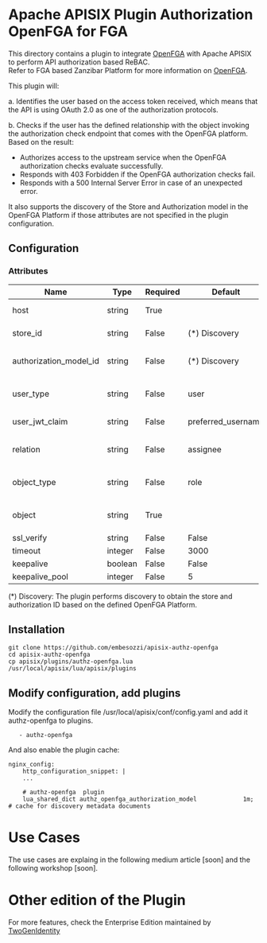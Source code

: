 # Apache APISIX Plugin Authorization OpenFGA for FGA

This directory contains a plugin to integrate [OpenFGA](https://openfga.dev/) with Apache APISIX to perform API authorization based ReBAC.   
Refer to FGA based Zanzibar Platform for more information on [OpenFGA](https://openfga.dev/).

This plugin will:

a. Identifies the user based on the access token received, which means that the API is using OAuth 2.0 as one of the authorization protocols.

b. Checks if the user has the defined relationship with the object invoking the authorization check endpoint that comes with the OpenFGA platform. Based on the result:
- Authorizes access to the upstream service when the OpenFGA authorization checks evaluate successfully.
- Responds with 403 Forbidden if the OpenFGA authorization checks fail.
- Responds with a 500 Internal Server Error in case of an unexpected error.

It also supports the discovery of the Store and Authorization model in the OpenFGA Platform if those attributes are not specified in the plugin configuration.

## Configuration

### Attributes
 Name                      | Type          | Required | Default            |     Description              |
|--------------------------|---------------|----------| -------------------|------------------------------|
| host                     | string        | True     |                    | OpenFGA Base URL             |
| store_id                 | string        | False    | (*) Discovery      | OpenFGA Store ID             |
| authorization_model_id   | string        | False    | (*) Discovery      | OpenFGA Authz Model ID       |
| user_type                | string        | False    | user               | OpenFGA User Authz Tuple     |
| user_jwt_claim           | string        | False    | preferred_username | JWT Claim Name               |
| relation                 | string        | False    | assignee           | OpenFGA Rel Authz Tuple      |
| object_type              | string        | False    | role               | OpenFGA Obj Type Authz Tuple |
| object                   | string        | True     |                    | OpenFGA Obj Authz Tuple      |
| ssl_verify               | string        | False    | False              | |
| timeout                  | integer       | False    | 3000               | |
| keepalive                | boolean       | False    | False              | |
| keepalive_pool           | integer       | False    | 5                  | |

(*) Discovery: The plugin performs discovery to obtain the store and authorization ID based on the defined OpenFGA Platform.

## Installation
```
git clone https://github.com/embesozzi/apisix-authz-openfga
cd apisix-authz-openfga
cp apisix/plugins/authz-openfga.lua /usr/local/apisix/lua/apisix/plugins
```

## Modify configuration, add plugins
Modify the configuration file /usr/local/apisix/conf/config.yaml and add it authz-openfga to plugins.

```
   - authz-openfga
```

And also enable the plugin cache:

```
nginx_config:
    http_configuration_snippet: |
    ...

    # authz-openfga  plugin
    lua_shared_dict authz_openfga_authorization_model             1m; # cache for discovery metadata documents
```

# Use Cases
The use cases are explaing in the following medium article [soon] and the following workshop [soon].


# Other edition of the Plugin
For more features, check the Enterprise Edition maintained by [TwoGenIdentity](https://twogenidentity.com)